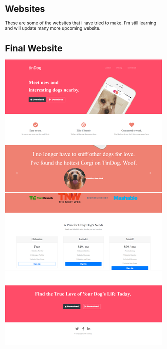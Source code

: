 # Websites
These are some of the websites that i have tried to make. I'm still learning and will update many more upcoming website.

<h1>Final Website</h1>

<img src ="images/titleContainer.PNG" alt = "title" style="max-width: 100%;">

<img src ="images/testimonials.PNG" alt = "title" style="max-width: 100%;">

<img src ="images/price.PNG" alt = "title" style="max-width: 100%;">

<img src ="images/footer.PNG" alt = "title" style="max-width: 100%;">
